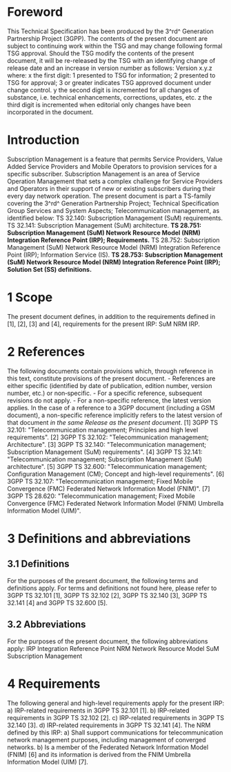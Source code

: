 # Foreword
This Technical Specification has been produced by the 3^rd^ Generation
Partnership Project (3GPP).
The contents of the present document are subject to continuing work within the
TSG and may change following formal TSG approval. Should the TSG modify the
contents of the present document, it will be re-released by the TSG with an
identifying change of release date and an increase in version number as
follows:
Version x.y.z
where:
x the first digit:
1 presented to TSG for information;
2 presented to TSG for approval;
3 or greater indicates TSG approved document under change control.
y the second digit is incremented for all changes of substance, i.e. technical
enhancements, corrections, updates, etc.
z the third digit is incremented when editorial only changes have been
incorporated in the document.
# Introduction
Subscription Management is a feature that permits Service Providers, Value
Added Service Providers and Mobile Operators to provision services for a
specific subscriber. Subscription Management is an area of Service Operation
Management that sets a complex challenge for Service Providers and Operators
in their support of new or existing subscribers during their every day network
operation.
The present document is part a TS-family covering the 3^rd^ Generation
Partnership Project; Technical Specification Group Services and System
Aspects; Telecommunication management, as identified below:
TS 32.140: Subscription Management (SuM) requirements.
TS 32.141: Subscription Management (SuM) architecture.
**TS 28.751: Subscription Management (SuM) Network Resource Model (NRM)
Integration Reference Point (IRP); Requirements.**
TS 28.752: Subscription Management (SuM) Network Resource Model (NRM)
Integration Reference Point (IRP); Information Service (IS).
**TS 28.753: Subscription Management (SuM) Network Resource Model (NRM)
Integration Reference Point (IRP); Solution Set (SS) definitions.**
# 1 Scope
The present document defines, in addition to the requirements defined in [1],
[2], [3] and [4], requirements for the present IRP: SuM NRM IRP.
# 2 References
The following documents contain provisions which, through reference in this
text, constitute provisions of the present document.
\- References are either specific (identified by date of publication, edition
number, version number, etc.) or non‑specific.
\- For a specific reference, subsequent revisions do not apply.
\- For a non-specific reference, the latest version applies. In the case of a
reference to a 3GPP document (including a GSM document), a non-specific
reference implicitly refers to the latest version of that document _in the
same Release as the present document_.
[1] 3GPP TS 32.101: \"Telecommunication management; Principles and high level
requirements\".
[2] 3GPP TS 32.102: \"Telecommunication management; Architecture\".
[3] 3GPP TS 32.140: \"Telecommunication management; Subscription Management
(SuM) requirements\".
[4] 3GPP TS 32.141: \"Telecommunication management; Subscription Management
(SuM) architecture\".
[5] 3GPP TS 32.600: \"Telecommunication management; Configuration Management
(CM); Concept and high-level requirements\".
[6] 3GPP TS 32.107: \"Telecommunication management; Fixed Mobile Convergence
(FMC) Federated Network Information Model (FNIM)\".
[7] 3GPP TS 28.620: \"Telecommunication management; Fixed Mobile Convergence
(FMC) Federated Network Information Model (FNIM) Umbrella Information Model
(UIM)\".
# 3 Definitions and abbreviations
## 3.1 Definitions
For the purposes of the present document, the following terms and definitions
apply. For terms and definitions not found here, please refer to 3GPP TS
32.101 [1], 3GPP TS 32.102 [2], 3GPP TS 32.140 [3], 3GPP TS 32.141 [4] and
3GPP TS 32.600 [5].
## 3.2 Abbreviations
For the purposes of the present document, the following abbreviations apply:
IRP Integration Reference Point
NRM Network Resource Model
SuM Subscription Management
# 4 Requirements
The following general and high-level requirements apply for the present IRP:
a) IRP-related requirements in 3GPP TS 32.101 [1].
b) IRP-related requirements in 3GPP TS 32.102 [2].
c) IRP-related requirements in 3GPP TS 32.140 [3].
d) IRP-related requirements in 3GPP TS 32.141 [4].
The NRM defined by this IRP:
a) Shall support communications for telecommunication network management
purposes, including management of converged networks.
b) Is a member of the Federated Network Information Model (FNIM) [6] and its
information is derived from the FNIM Umbrella Information Model (UIM) [7].
#